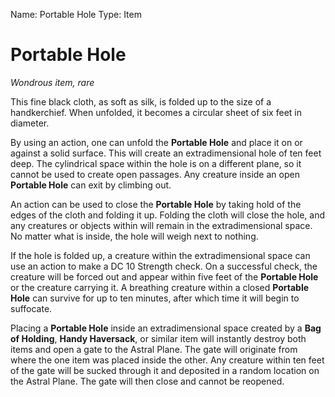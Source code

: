 Name: Portable Hole
Type: Item

# Portable Hole
_Wondrous item, rare_

This fine black cloth, as soft as silk, is folded up to the size of a handkerchief. When unfolded, it becomes a circular sheet of six feet in diameter.

By using an action, one can unfold the **Portable Hole** and place it on or against a solid surface. This will create an extradimensional hole of ten feet deep. The cylindrical space within the hole is on a different plane, so it cannot be used to create open passages. Any creature inside an open **Portable Hole** can exit by climbing out.

An action can be used to close the **Portable Hole** by taking hold of the edges of the cloth and folding it up. Folding the cloth will close the hole, and any creatures or objects within will remain in the extradimensional space. No matter what is inside, the hole will weigh next to nothing.

If the hole is folded up, a creature within the extradimensional space can use an action to make a DC 10 Strength check. On a successful check, the creature will be forced out and appear within five feet of the **Portable Hole** or the creature carrying it. A breathing creature within a closed **Portable Hole** can survive for up to ten minutes, after which time it will begin to suffocate.

Placing a **Portable Hole** inside an extradimensional space created by a **Bag of Holding**, **Handy Haversack**, or similar item will instantly destroy both items and open a gate to the Astral Plane. The gate will originate from where the one item was placed inside the other. Any creature within ten feet of the gate will be sucked through it and deposited in a random location on the Astral Plane. The gate will then close and cannot be reopened.